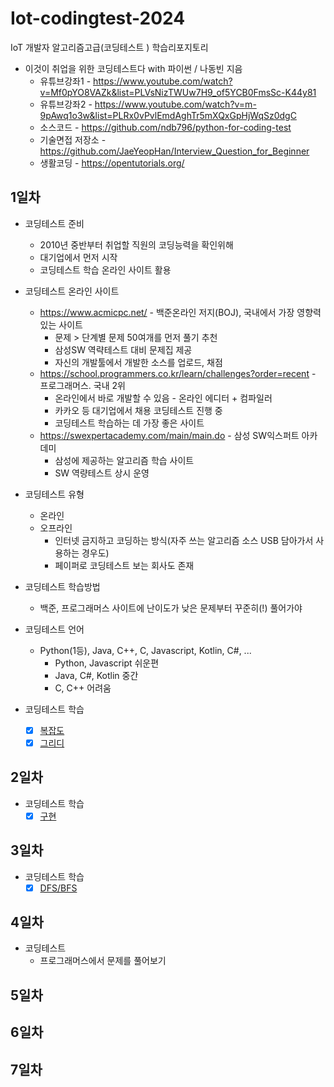 # Iot-codingtest-2024
IoT 개발자 알고리즘고급(코딩테스트 ) 학습리포지토리

- 이것이 취업을 위한 코딩테스트다 with 파이썬 / 나동빈 지음 
    - 유튜브강좌1 - https://www.youtube.com/watch?v=Mf0pYO8VAZk&list=PLVsNizTWUw7H9_of5YCB0FmsSc-K44y81
    - 유튜브강좌2 - https://www.youtube.com/watch?v=m-9pAwq1o3w&list=PLRx0vPvlEmdAghTr5mXQxGpHjWqSz0dgC
    - 소스코드 - https://github.com/ndb796/python-for-coding-test
    - 기술면접 저장소 - https://github.com/JaeYeopHan/Interview_Question_for_Beginner    
    - 생활코딩 - https://opentutorials.org/

## 1일차
- 코딩테스트 준비
    - 2010년 중반부터 취업할 직원의 코딩능력을 확인위해 
    - 대기업에서 먼저 시작
    - 코딩테스트 학습 온라인 사이트 활용

- 코딩테스트 온라인 사이트
    - https://www.acmicpc.net/ - 백준온라인 저지(BOJ), 국내에서 가장 영향력있는 사이트
        - 문제 > 단계별 문제 50여개를 먼저 풀기 추천
        - 삼성SW 역략테스트 대비 문제집 제공
        - 자신의 개발툴에서 개발한 소스를 업로드, 채점
    - https://school.programmers.co.kr/learn/challenges?order=recent - 프로그래머스. 국내 2위
        - 온라인에서 바로 개발할 수 있음 - 온라인 에디터 + 컴파일러 
        - 카카오 등 대기업에서 채용 코딩테스트 진행 중
        - 코딩테스트 학습하는 데 가장 좋은 사이트
    - https://swexpertacademy.com/main/main.do - 삼성 SW익스퍼트 아카데미
        - 삼성에 제공하는 알고리즘 학습 사이트
        - SW 역량테스트 상시 운영

- 코딩테스트 유형
    - 온라인
    - 오프라인 
        - 인터넷 금지하고 코딩하는 방식(자주 쓰는 알고리즘 소스 USB 담아가서 사용하는 경우도)
        - 페이퍼로 코딩테스트 보는 회사도 존재

- 코딩테스트 학습방법
    - 백준, 프로그래머스 사이트에 난이도가 낮은 문제부터 꾸준히(!) 풀어가야

- 코딩테스트 언어
    - Python(1등), Java, C++, C, Javascript, Kotlin, C#, ...
        - Python, Javascript 쉬운편
        - Java, C#, Kotlin 중간
        - C, C++ 어려움

- 코딩테스트 학습
    - [x] [복잡도](https://github.com/been2525/Iot-codingtest-2024/blob/main/day1/ct001_complexity.ipynb)
    - [x] [그리디](https://github.com/been2525/Iot-codingtest-2024/blob/main/day1/ct002_greedy.ipynb)

## 2일차
- 코딩테스트 학습
    - [x] [구현](https://github.com/been2525/Iot-codingtest-2024/blob/main/day2/ct003_implement.ipynb)

## 3일차
- 코딩테스트 학습
    - [x] [DFS/BFS](https://github.com/been2525/Iot-codingtest-2024/blob/main/day3/ct004_dfs_bfs.ipynb)
## 4일차
- 코딩테스트
    - 프로그래머스에서 문제를 풀어보기
## 5일차

## 6일차

## 7일차
